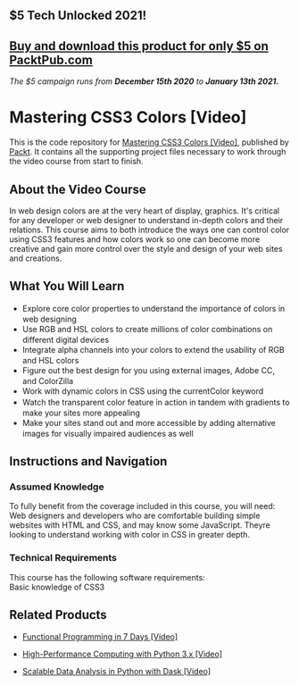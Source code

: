## $5 Tech Unlocked 2021!
[Buy and download this product for only $5 on PacktPub.com](https://www.packtpub.com/)
-----
*The $5 campaign         runs from __December 15th 2020__ to __January 13th 2021.__*

# Mastering CSS3 Colors [Video]
This is the code repository for [Mastering CSS3 Colors [Video]](https://www.packtpub.com/web-development/mastering-css3-colors-video?utm_source=github&utm_medium=repository&utm_campaign=9781786467188), published by [Packt](https://www.packtpub.com/?utm_source=github). It contains all the supporting project files necessary to work through the video course from start to finish.
## About the Video Course
In web design colors are at the very heart of display, graphics. It's critical for any developer or web designer to understand in-depth colors and their relations. This course aims to both introduce the ways one can control color using CSS3 features and how colors work so one can become more creative and gain more control over the style and design of your web sites and creations.

<H2>What You Will Learn</H2>
<DIV class=book-info-will-learn-text>
<UL>
<LI><SPAN style="LINE-HEIGHT: 20px; BACKGROUND-COLOR: transparent">Explore core color properties to understand the importance of colors in web designing</SPAN> 
<LI><SPAN style="LINE-HEIGHT: 20px; BACKGROUND-COLOR: transparent">Use RGB and HSL colors to create millions of color combinations on different digital devices</SPAN> 
<LI><SPAN style="LINE-HEIGHT: 20px; BACKGROUND-COLOR: transparent">Integrate alpha channels into your colors to extend the usability of RGB and HSL colors&nbsp;</SPAN> 
<LI><SPAN style="LINE-HEIGHT: 20px; BACKGROUND-COLOR: transparent">Figure out the best design for you using external images, Adobe CC, and ColorZilla</SPAN> 
<LI><SPAN style="LINE-HEIGHT: 20px; BACKGROUND-COLOR: transparent">Work with dynamic colors in CSS using the currentColor keyword</SPAN> 
<LI><SPAN style="LINE-HEIGHT: 20px; BACKGROUND-COLOR: transparent">Watch the transparent color feature in action in tandem with gradients to make your sites more appealing</SPAN> 
<LI><SPAN style="LINE-HEIGHT: 20px; BACKGROUND-COLOR: transparent">Make your sites stand out and more accessible by adding alternative images for visually impaired audiences as well</SPAN> </LI></UL></DIV>

## Instructions and Navigation
### Assumed Knowledge
To fully benefit from the coverage included in this course, you will need:<br/>
Web designers and developers who are comfortable building simple websites with HTML and CSS, and may know some JavaScript. Theyre looking to understand working with color in CSS in greater depth.
### Technical Requirements
This course has the following software requirements:<br/>
Basic knowledge of CSS3

## Related Products
* [Functional Programming in 7 Days [Video]](https://www.packtpub.com/application-development/functional-programming-7-days-video?utm_source=github&utm_medium=repository&utm_campaign=9781788990295)

* [High-Performance Computing with Python 3.x [Video]](https://www.packtpub.com/application-development/high-performance-computing-python-3x-video?utm_source=github&utm_medium=repository&utm_campaign=9781789956252)

* [Scalable Data Analysis in Python with Dask [Video]](https://www.packtpub.com/web-development/scalable-data-analysis-python-dask-video?utm_source=github&utm_medium=repository&utm_campaign=9781789808926)

